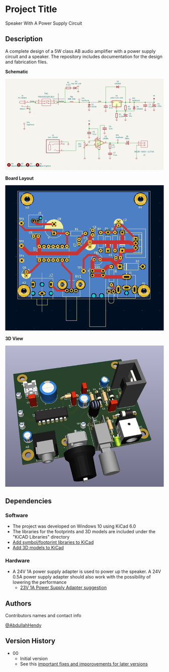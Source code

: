 # Project Title

Speaker With A Power Supply Circuit

## Description

A complete design of a 5W class AB audio amplifier with a power supply circuit and a speaker. 
The repository includes documentation for the design and fabrication files.

**Schematic**

![Schematic](https://github.com/AbdullahHendy/Speaker-PCB/blob/main/Media/schematic.png)

**Board Layout**

![Board Layout](https://github.com/AbdullahHendy/Speaker-PCB/blob/main/Media/Layout.png)

**3D View**


![3D View](https://github.com/AbdullahHendy/Speaker-PCB/blob/main/Media/3Dview.png)

## Dependencies

### Software

* The project was developed on Windows 10 using KiCad 6.0
* The libraries for the footprints and 3D models are included under the "KiCAD Libraries" directory
* [Add symbol/footprint libraries to KiCad](https://support.snapeda.com/en/articles/5995733-how-to-import-into-kicad-v6-and-later)
* [Add 3D models to KiCad](https://support.snapeda.com/en/articles/3758108-how-to-import-a-3d-model-in-kicad)

### Hardware

* A 24V 1A power supply adapter is used to power up the speaker. A 24V 0.5A power supply adapter should also work with the possibility of lowering the performance 
	* [23V 1A Power Supply Adapter suggestion](https://www.amazon.com/gp/product/B09281KTS8/ref=ppx_yo_dt_b_asin_title_o02_s00?ie=UTF8&psc=1)

## Authors


Contributors names and contact info

[@AbdullahHendy](https://www.linkedin.com/in/abdullah-hendy/)

## Version History

* 00
    * Initial version
    * See this [important fixes and imporovements for later versions](https://github.com/AbdullahHendy/Speaker-PCB/blob/main/Documentation/Fixes_Improvements.docx)